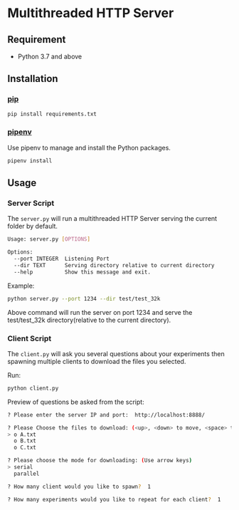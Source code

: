 # Multithreaded HTTP Server

## Requirement

* Python 3.7 and above

## Installation

### [pip](https://pip.pypa.io/en/stable/)

```bash
pip install requirements.txt
```

### [pipenv](https://pipenv.kennethreitz.org/en/latest/#) 

Use pipenv to manage and install the Python packages.

```bash
pipenv install
```

## Usage

### Server Script

The `server.py` will run a multithreaded HTTP Server serving the current folder by default.

```bash
Usage: server.py [OPTIONS]

Options:
  --port INTEGER  Listening Port
  --dir TEXT      Serving directory relative to current directory
  --help          Show this message and exit.
```

Example:

```bash
python server.py --port 1234 --dir test/test_32k
```

Above command will run the server on port 1234 and serve the test/test_32k directory(relative to the current directory).

### Client Script

The `client.py` will ask you several questions about your experiments then spawning multiple clients to download the files you selected.

Run:

```bash
python client.py
```

Preview of questions be asked from the script:

```bash
? Please enter the server IP and port:  http://localhost:8888/
```

```bash
? Please Choose the files to download: (<up>, <down> to move, <space> to select, <a> to toggle, <i> to invert)
> o A.txt
  o B.txt
  o C.txt
```

```bash
? Please choose the mode for downloading: (Use arrow keys)
> serial
  parallel
```

```bash
? How many client would you like to spawn?  1
```

```bash
? How many experiments would you like to repeat for each client?  1
```

